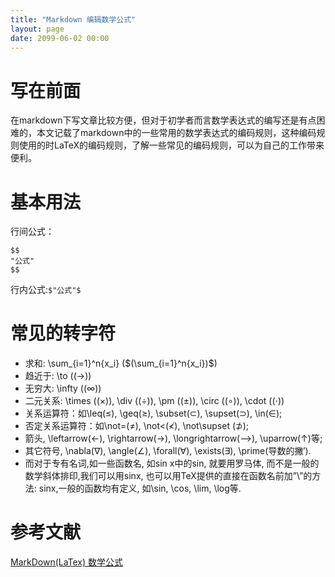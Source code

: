 ```yaml
---
title: "Markdown 编辑数学公式"
layout: page
date: 2099-06-02 00:00
---
```


# 写在前面
在markdown下写文章比较方便，但对于初学者而言数学表达式的编写还是有点困难的，本文记载了markdown中的一些常用的数学表达式的编码规则，这种编码规则使用的时LaTeX的编码规则，了解一些常见的编码规则，可以为自己的工作带来便利。


# 基本用法
行间公式：
```
$$
"公式"
$$

```
行内公式:```$"公式"$```

# 常见的转字符

- 求和: \sum_{i=1}^n{x_i}  ($(\sum_{i=1}^n{x_i})$)
- 趋近于: \to  ($(\to)$)
- 无穷大: \infty ($(\infty)$)
- 二元关系: \times ($(\times)$), \div ($(\div)$), \pm ($(\pm)$), \circ ($(\circ)$), \cdot ($(\cdot)$)
- 关系运算符：如\leq(≤), \geq(≥), \subset(⊂), \supset(⊃), \in(∈); 
- 否定关系运算符：如\not=(≠), \not<(≮), \not\supset (⊅); 
- 箭头, \leftarrow(←), \rightarrow(→), \longrightarrow(⟶), \uparrow(↑)等; 
- 其它符号, \nabla(∇), \angle(∠), \forall(∀), \exists(∃), \prime(导数的撇′). 
- 而对于专有名词,如一些函数名, 如sin x中的sin, 就要用罗马体, 而不是一般的数学斜体排印,我们可以用sinx, 也可以用TeX提供的直接在函数名前加”\”的方法: sinx,一般的函数均有定义, 如\sin, \cos, \lim, \log等.

# 参考文献
[MarkDown(LaTex) 数学公式](http://blog.csdn.net/Linear_Luo/article/details/52224996)